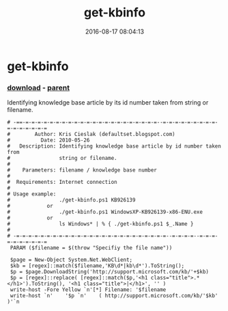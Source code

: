 ﻿---
pid:            6476
poster:         Sue vessio
title:          get-kbinfo
date:           2016-08-17 08:04:13
format:         text
parent:         1881
parent:         1881

---

# get-kbinfo

### [download](6476.txt) - [parent](1881.md)

Identifying knowledge base article by its id number taken from string or filename.

```text
# -==-=-=-=-=-=-=-=-=-=-=-=-=-=-=-=-=-=-=-=-=-=-=--=-=-=-=-=-=-=-=-=-=-=-=-=-=-=-=
#        Author: Kris Cieslak (defaultset.blogspot.com)
#          Date: 2010-05-26
#   Description: Identifying knowledge base article by id number taken from 
#                string or filename.
#
#    Parameters: filename / knowledge base number
#               
#  Requirements: Internet connection
#
# Usage example:
#                ./get-kbinfo.ps1 KB926139 
#            or  
#                ./get-kbinfo.ps1 WindowsXP-KB926139-x86-ENU.exe
#            or 
#                ls Windows* | % { ./get-kbinfo.ps1 $_.Name }
#
# -=-=-=-=-=-=-=-=-=-=-=-=-=-=-=-=-=-=-=-=-=-=-=-=-=--=-=-=-=--=-=-=-=-=-=-=-=-=-=
 PARAM ($filename = $(throw "Specifiy the file name"))

 $page = New-Object System.Net.WebClient;  
 $kb = [regex]::match($filename,'KB\d*|kb\d*').ToString();
 $p = $page.DownloadString('http://support.microsoft.com/kb/'+$kb)
 $p = [regex]::replace( [regex]::match($p,'<h1 class="title">.*</h1>').ToString(), '<h1 class="title">|</h1>', '' )
 write-host -Fore Yellow `n'[*] Filename: '$filename  
 write-host `n'    '$p `n'    ( http://support.microsoft.com/kb/'$kb' )'`n
```

